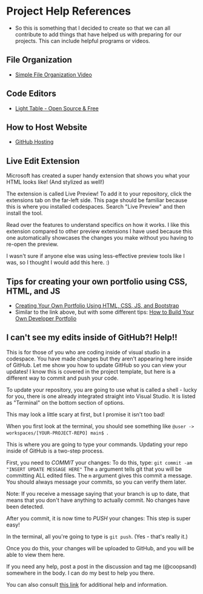 # Project Help References
- So this is something that I decided to create so that we can all contribute to add things that have helped us with preparing for our projects. This can include helpful programs or videos.

## File Organization
- [Simple File Organization Video](https://www.youtube.com/watch?v=ta3Oxx7Yqbo)

## Code Editors
- [Light Table - Open Source & Free](http://lighttable.com/)

## How to Host Website
- [GitHub Hosting](https://www.youtube.com/watch?v=p1QU3kLFPdg)

## Live Edit Extension
Microsoft has created a super handy extension that shows you what your HTML looks like! (And stylized as well!)

The extension is called Live Preview! To add it to your repository, click the extensions tab on the far-left side. This page should be familiar because this is where you installed codespaces. Search "Live Preview" and then install the tool.

Read over the features to understand specifics on how it works. I like this extension compared to other preview extensions I have used because this one automatically showcases the changes you make without you having to re-open the preview. 

I wasn't sure if anyone else was using less-effective preview tools like I was, so I thought I would add this here. :) 

## Tips for creating your own portfolio using CSS, HTML, and JS
- [Creating Your Own Portfolio Using HTML, CSS, JS, and Bootstrap](https://www.freecodecamp.org/news/how-to-create-a-portfolio-website-using-html-css-javascript-and-bootstrap/)
- Similar to the link above, but with some different tips: [How to Build Your Own Developer Portfolio](https://www.freecodecamp.org/news/how-to-build-a-developer-portfolio-website) 

## I can't see my edits inside of GitHub?! Help!!
This is for those of you who are coding inside of visual studio in a codespace. You have made changes but they aren't appearing here inside of GitHub. Let me show you how to update GitHub
so you can view your updates! I know this is covered in the project template, but here is a different way to commit and push your code.

To update your repository, you are going to use what is called a shell - lucky for you, there is one already integrated straight into Visual Studio. It is listed as "Terminal" on the bottom
section of options.

This may look a little scary at first, but I promise it isn't too bad! 

When you first look at the terminal, you should see something like `@user -> workspaces/[YOUR-PROJECT-REPO] main$ `.

This is where you are going to type your commands. Updating your repo inside of GitHub is a two-step process.

First, you need to *COMMIT* your changes:
To do this, type: `git commit -am "INSERT UPDATE MESSAGE HERE"`
The `a` argument tells git that you will be committing ALL edited files. The `m` argument gives this commit a message. You should always message your commits, so you can verify them later.

Note: If you receive a message saying that your branch is up to date, that means that you don't have anything to actually commit. No changes have been detected.

After you commit, it is now time to *PUSH* your changes:
This step is super easy! 

In the terminal, all you're going to type is `git push`. (Yes - that's really it.)

Once you do this, your changes will be uploaded to GitHub, and you will be able to view them here. 

If you need any help, post a post in the discussion and tag me (@coopsand) somewhere in the body. I can do my best to help you there.

You can also consult [this link](https://www.atlassian.com/git/tutorials/saving-changes/git-commit) for additional help and information.
